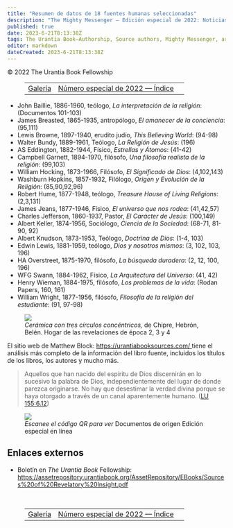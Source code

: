 ```yaml
---
title: "Resumen de datos de 18 fuentes humanas seleccionadas"
description: "The Mighty Messenger — Edición especial de 2022: Noticias y opiniones para los lectores de El Libro de Urantia"
published: true
date: 2023-6-21T8:13:38Z
tags: The Urantia Book—Authorship, Source authors, Mighty Messenger, article
editor: markdown
dateCreated: 2023-6-21T8:13:38Z
---
```


<p class="v-card v-sheet theme--light grey lighten-3 px-2">© 2022 The Urantia Book Fellowship</p>
<figure class="table chapter-navigator">
  <table>
    <tbody>
      <tr>
        <td>
        <a href="/es/article/The_Mighty_Messenger/The_Mighty_Messenger_2022_Special_Gallery">
          <span class="mdi mdi-arrow-left-drop-circle"></span><span class="pl-2">Galería</span>
        </a>
        </td>
        <td>
        <a href="/es/index/articles_mighty_messenger#número-especial-de-2022">
          <span class="mdi mdi-book-open-variant"></span><span class="pl-2">Número especial de 2022 — Índice</span>
        </a>
        </td>
        <td>
        </td>
      </tr>
    </tbody>
  </table>
</figure>



- John Baillie, 1886-1960, teólogo, *La interpretación de la religión*: (Documentos 101-103)
- James Breasted, 1865-1935, antropólogo, *El amanecer de la conciencia*: (95,111)
- Lewis Browne, 1897-1940, erudito judío, *This Believing World*: (94-98)
- Walter Bundy, 1889-1961, Teólogo, *La Religión de Jesús*: (196)
- AS Eddington, 1882-1944, Físico, *Estrellas y Átomos*: (41-42)
- Campbell Garnett, 1894-1970, filósofo, *Una filosofía realista de la religión*: (99,103)
- William Hocking, 1873-1966, Filósofo, *El Significado de Dios*: (4,102,143)
- Washburn Hopkins, 1857-1932, Filólogo, *Origen y Evolución de la Religión*: (85,90,92,96)
- Robert Hume, 1877-1948, teólogo, *Treasure House of Living Religions*: (2,3,131)
- James Jeans, 1877-1946, Físico, *El universo que nos rodea*: (41,42,57)
- Charles Jefferson, 1860-1937, Pastor, *El Carácter de Jesús*: (100,149)
- Albert Keller, 1874-1956, Sociólogo, *Ciencia de la Sociedad*: (68-71, 81-90, 92)
- Albert Knudson, 1873-1953, Teólogo, *Doctrina de Dios*: (1-4, 103)
- Edwin Lewis, 1881-1959, teólogo, *Dios y nosotros mismos*: (3, 102, 103, 196)
- HA Overstreet, 1875-1970, filósofo, *La búsqueda duradera*: (2, 12, 100, 196)
- WFG Swann, 1884-1962, Físico, *La Arquitectura del Universo*: (41, 42)
- Henry Wieman, 1884-1975, filósofo, *Los problemas de la vida*: (Rodan Papers, 160, 161)
- William Wright, 1877-1956, filósofo, *Filosofía de la religión del estudiante*: (91, 97-98)

<figure id="Figure_1" class="image urantiapedia">
<img src="/image/article/The_Mighty_Messenger/2022_Special/057.jpg">
<figcaption><em>Cerámica con tres círculos concéntricos, </em> de Chipre, Hebrón, Belén. Hogar de las revelaciones de época 2, 3 y 4 </figcaption>
</figure>

El sitio web de Matthew Block: [https://urantiabooksources.com/ ](https://urantiabooksources.com/) tiene el análisis más completo de la información del libro fuente, incluidos los títulos de los libros, los autores y mucho más.


> Aquellos que han nacido del espíritu de Dios discernirán en lo sucesivo la palabra de Dios, independientemente del lugar de donde parezca originarse. No hay que desestimar la verdad divina porque se haya otorgado a través de un canal aparentemente humano. (<a id="a61_242"></a>[LU 155:6.12](/es/The_Urantia_Book/155#p6_12))

<figure id="Figure_2" class="image urantiapedia">
<img src="/image/article/The_Mighty_Messenger/2022_Special/057.jpg">
<figcaption><em>Escanee el código QR para ver </em> Documentos de origen Edición especial en línea </figcaption>
</figure>

## Enlaces externos

* Boletín en _The Urantia Book_ Fellowship: https://assetrepository.urantiabook.org/AssetRepository/EBooks/Sources%20of%20Revelatory%20Insight.pdf

<br>



<figure class="table chapter-navigator">
  <table>
    <tbody>
      <tr>
        <td>
        <a href="/es/article/The_Mighty_Messenger/The_Mighty_Messenger_2022_Special_Gallery">
          <span class="mdi mdi-arrow-left-drop-circle"></span><span class="pl-2">Galería</span>
        </a>
        </td>
        <td>
        <a href="/es/index/articles_mighty_messenger#número-especial-de-2022">
          <span class="mdi mdi-book-open-variant"></span><span class="pl-2">Número especial de 2022 — Índice</span>
        </a>
        </td>
        <td>
        </td>
      </tr>
    </tbody>
  </table>
</figure>
